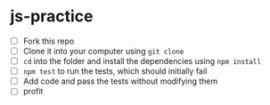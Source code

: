 # js-practice

- [ ] Fork this repo
- [ ] Clone it into your computer using `git clone`
- [ ] `cd` into the folder and install the dependencies using `npm install`
- [ ] `npm test` to run the tests, which should initially fail
- [ ] Add code and pass the tests without modifying them
- [ ] profit
